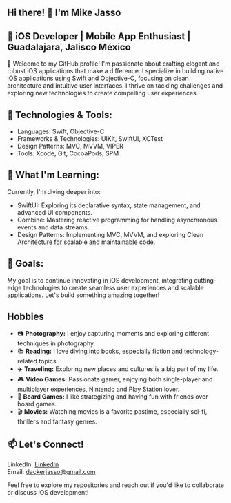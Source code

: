 ## Hi there! 👋 I'm Mike Jasso

## 🚀 iOS Developer | Mobile App Enthusiast | Guadalajara, Jalisco México

👋 Welcome to my GitHub profile! I'm passionate about crafting elegant and robust iOS applications that make a difference. I specialize in building native iOS applications using Swift and Objective-C, focusing on clean architecture and intuitive user interfaces. I thrive on tackling challenges and exploring new technologies to create compelling user experiences.


## 🔧 Technologies & Tools:

- Languages: Swift, Objective-C  
- Frameworks & Technologies: UIKit, SwiftUI, XCTest  
- Design Patterns: MVC, MVVM, VIPER  
- Tools: Xcode, Git, CocoaPods, SPM  


## 🌱 What I'm Learning:

Currently, I'm diving deeper into:

- SwiftUI: Exploring its declarative syntax, state management, and advanced UI components.  
- Combine: Mastering reactive programming for handling asynchronous events and data streams.  
- Design Patterns: Implementing MVC, MVVM, and exploring Clean Architecture for scalable and maintainable code.  


## 🎯 Goals:

My goal is to continue innovating in iOS development, integrating cutting-edge technologies to create seamless user experiences and scalable applications. Let's build something amazing together!


## Hobbies

- 📷 **Photography:** I enjoy capturing moments and exploring different techniques in photography.
- 📚 **Reading:** I love diving into books, especially fiction and technology-related topics.
- ✈️ **Traveling:** Exploring new places and cultures is a big part of my life.
- 🎮 **Video Games:** Passionate gamer, enjoying both single-player and multiplayer experiences, Nintendo and Play Station lover.
- 🎲 **Board Games:** I like strategizing and having fun with friends over board games.
- 🎬 **Movies:** Watching movies is a favorite pastime, especially sci-fi, thrillers and fantasy genres.


## 📫 Let's Connect!

LinkedIn: [LinkedIn](https://www.linkedin.com/in/miguelangeljasso/)  
Email: dackerjasso@gmail.com

Feel free to explore my repositories and reach out if you'd like to collaborate or discuss iOS development!
<!--
**Mik3Jasso/Mik3JAsso** is a ✨ _special_ ✨ repository because its `README.md` (this file) appears on your GitHub profile.

Here are some ideas to get you started:

- 🔭 I’m currently working on ...
- 🌱 I’m currently learning ...
- 👯 I’m looking to collaborate on ...
- 🤔 I’m looking for help with ...
- 💬 Ask me about ...
- 📫 How to reach me: ...
- 😄 Pronouns: ...
- ⚡ Fun fact: ...
-->
